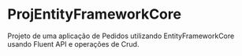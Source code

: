 # ProjEntityFrameworkCore
Projeto de uma aplicação de Pedidos utilizando EntityFrameworkCore usando Fluent API e operações de Crud.
